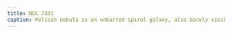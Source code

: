 ```yaml
---
title: NGC 7331
caption: Pelican nebula is an unbarred spiral galaxy, also barely visible is the supernovae SN2025rb. Distance 40 MLY. Captured 2025-07-25.
---
```

